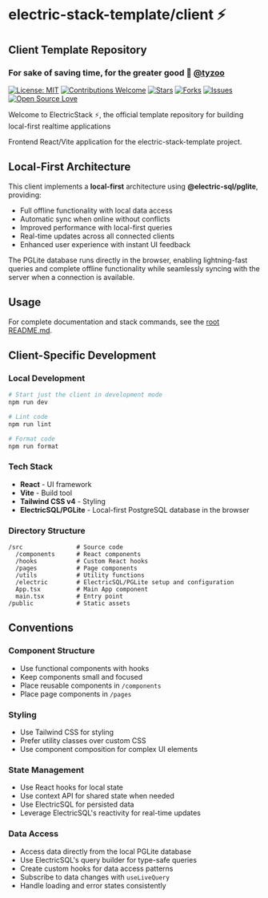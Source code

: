 # electric-stack-template/client ⚡️

## Client Template Repository

### For sake of saving time, for the greater good 🚀 [@tyzoo](https://github.com/tyzoo)

[![License: MIT](https://img.shields.io/badge/License-MIT-yellow.svg)](https://opensource.org/licenses/MIT)
[![Contributions Welcome](https://img.shields.io/badge/contributions-welcome-brightgreen.svg?style=flat)](https://github.com/tyzoo/electric-stack-template/issues)
[![Stars](https://img.shields.io/github/stars/tyzoo/electric-stack-template.svg)](https://github.com/tyzoo/electric-stack-template/stargazers)
[![Forks](https://img.shields.io/github/forks/tyzoo/electric-stack-template.svg)](https://github.com/tyzoo/electric-stack-template/network/members)
[![Issues](https://img.shields.io/github/issues/tyzoo/electric-stack-template.svg)](https://github.com/tyzoo/electric-stack-template/issues)
[![Open Source Love](https://badges.frapsoft.com/os/v1/open-source.svg?v=103)](https://github.com/tyzoo/electric-stack-template/)

Welcome to ElectricStack ⚡️, the official template repository for building local-first realtime applications

Frontend React/Vite application for the electric-stack-template project.

## Local-First Architecture

This client implements a **local-first** architecture using **@electric-sql/pglite**, providing:

- Full offline functionality with local data access
- Automatic sync when online without conflicts
- Improved performance with local-first queries
- Real-time updates across all connected clients
- Enhanced user experience with instant UI feedback

The PGLite database runs directly in the browser, enabling lightning-fast queries and complete offline functionality while seamlessly syncing with the server when a connection is available.

## Usage

For complete documentation and stack commands, see the [root README.md](../../README.md).

## Client-Specific Development

### Local Development

```bash
# Start just the client in development mode
npm run dev

# Lint code
npm run lint

# Format code
npm run format
```

### Tech Stack

- **React** - UI framework
- **Vite** - Build tool
- **Tailwind CSS v4** - Styling
- **ElectricSQL/PGLite** - Local-first PostgreSQL database in the browser

### Directory Structure

```
/src               # Source code
  /components      # React components
  /hooks           # Custom React hooks
  /pages           # Page components
  /utils           # Utility functions
  /electric        # ElectricSQL/PGLite setup and configuration
  App.tsx          # Main App component
  main.tsx         # Entry point
/public            # Static assets
```

## Conventions

### Component Structure

- Use functional components with hooks
- Keep components small and focused
- Place reusable components in `/components`
- Place page components in `/pages`

### Styling

- Use Tailwind CSS for styling
- Prefer utility classes over custom CSS
- Use component composition for complex UI elements

### State Management

- Use React hooks for local state
- Use context API for shared state when needed
- Use ElectricSQL for persisted data
- Leverage ElectricSQL's reactivity for real-time updates

### Data Access

- Access data directly from the local PGLite database
- Use ElectricSQL's query builder for type-safe queries
- Create custom hooks for data access patterns
- Subscribe to data changes with `useLiveQuery`
- Handle loading and error states consistently
